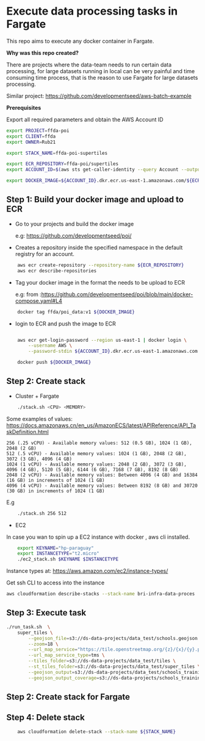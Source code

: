 # Execute data processing tasks in Fargate

This repo aims to execute any docker container in Fargate. 

**Why was this repo created?**

There are projects where the data-team needs to run certain data processing, for large datasets  running in local can be very painful and time consuming time process,   that is the reason to use Fargate  for large datasets processing.

Similar project: https://github.com/developmentseed/aws-batch-example


**Prerequisites**

Export all required parameters and obtain the AWS Account ID

```sh
export PROJECT=ffda-poi
export CLIENT=ffda
export OWNER=Rub21

export STACK_NAME=ffda-poi-supertiles

export ECR_REPOSITORY=ffda-poi/supertiles
export ACCOUNT_ID=$(aws sts get-caller-identity --query Account --output text)

export DOCKER_IMAGE=${ACCOUNT_ID}.dkr.ecr.us-east-1.amazonaws.com/${ECR_REPOSITORY}:v1
```


## Step 1: Build your docker image and upload to ECR


- Go to your projects and build the docker image

    e.g: https://github.com/developmentseed/poi/



- Creates a repository inside the specified namespace in the default registry for an account.

```bash
    aws ecr create-repository --repository-name ${ECR_REPOSITORY}
    aws ecr describe-repositories
```



- Tag your docker image in the format the needs to be upload to ECR

    e.g: from :https://github.com/developmentseed/poi/blob/main/docker-compose.yaml#L4

```bash
    docker tag ffda/poi_data:v1 ${DOCKER_IMAGE}
```

- login to ECR and push the image to ECR


```bash

    aws ecr get-login-password --region us-east-1 | docker login \
        --username AWS \
        --password-stdin ${ACCOUNT_ID}.dkr.ecr.us-east-1.amazonaws.com

    docker push ${DOCKER_IMAGE}
```


## Step 2: Create stack

- Cluster + Fargate

```bash
    ./stack.sh <CPU> <MEMORY>
```

Some examples of values: https://docs.amazonaws.cn/en_us/AmazonECS/latest/APIReference/API_TaskDefinition.html

```
256 (.25 vCPU) - Available memory values: 512 (0.5 GB), 1024 (1 GB), 2048 (2 GB)
512 (.5 vCPU) - Available memory values: 1024 (1 GB), 2048 (2 GB), 3072 (3 GB), 4096 (4 GB)
1024 (1 vCPU) - Available memory values: 2048 (2 GB), 3072 (3 GB), 4096 (4 GB), 5120 (5 GB), 6144 (6 GB), 7168 (7 GB), 8192 (8 GB)
2048 (2 vCPU) - Available memory values: Between 4096 (4 GB) and 16384 (16 GB) in increments of 1024 (1 GB)
4096 (4 vCPU) - Available memory values: Between 8192 (8 GB) and 30720 (30 GB) in increments of 1024 (1 GB)
```

E.g

```bash
    ./stack.sh 256 512
```

- EC2

In case you wan to spin up a EC2 instance with docker , aws cli installed.

```bash
    export KEYNAME="hp-paraguay"
    export INSTANCETYPE="t2.micro"
    ./ec2_stack.sh $KEYNAME $INSTANCETYPE
```
Instance types at: https://aws.amazon.com/ec2/instance-types/


Get ssh CLI  to access into the instance

```sh
aws cloudformation describe-stacks --stack-name bri-infra-data-proces | jq .Stacks[0].Outputs[0].OutputValue
```

## Step 3: Execute task

```sh
./run_task.sh  \
    super_tiles \
        --geojson_file=s3://ds-data-projects/data_test/schools.geojson \
        --zoom=18 \
        --url_map_service="https://tile.openstreetmap.org/{z}/{x}/{y}.png" \
        --url_map_service_type=tms \
        --tiles_folder=s3://ds-data-projects/data_test/tiles \
        --st_tiles_folder=s3://ds-data-projects/data_test/super_tiles \
        --geojson_output=s3://ds-data-projects/data_test/schools_training.geojson \
        --geojson_output_coverage=s3://ds-data-projects/schools_training_coverage.geojson
```



## Step 2: Create stack for Fargate

## Step 4: Delete stack


```bash
    aws cloudformation delete-stack --stack-name ${STACK_NAME}
```